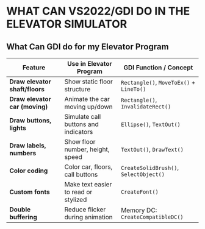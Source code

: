 # WHAT CAN VS2022/GDI DO IN THE ELEVATOR SIMULATOR

## What Can GDI do for my Elevator Program

| Feature                        | Use in Elevator Program              | GDI Function / Concept                   |
| ------------------------------ | ------------------------------------ | ---------------------------------------- |
| **Draw elevator shaft/floors** | Show static floor structure          | `Rectangle()`, `MoveToEx()` + `LineTo()` |
| **Draw elevator car (moving)** | Animate the car moving up/down       | `Rectangle()`, `InvalidateRect()`        |
| **Draw buttons, lights**       | Simulate call buttons and indicators | `Ellipse()`, `TextOut()`                 |
| **Draw labels, numbers**       | Show floor number, height, speed     | `TextOut()`, `DrawText()`                |
| **Color coding**               | Color car, floors, call buttons      | `CreateSolidBrush()`, `SelectObject()`   |
| **Custom fonts**               | Make text easier to read or stylized | `CreateFont()`                           |
| **Double buffering**           | Reduce flicker during animation      | Memory DC: `CreateCompatibleDC()`        |